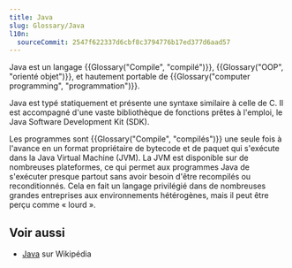 ```yaml
---
title: Java
slug: Glossary/Java
l10n:
  sourceCommit: 2547f622337d6cbf8c3794776b17ed377d6aad57
---
```


Java est un langage {{Glossary("Compile", "compilé")}}, {{Glossary("OOP", "orienté objet")}}, et hautement portable de {{Glossary("computer programming", "programmation")}}.

Java est typé statiquement et présente une syntaxe similaire à celle de C. Il est accompagné d'une vaste bibliothèque de fonctions prêtes à l'emploi, le Java Software Development Kit (<abbr>SDK</abbr>).

Les programmes sont {{Glossary("Compile", "compilés")}} une seule fois à l'avance en un format propriétaire de bytecode et de paquet qui s'exécute dans la Java Virtual Machine (<abbr>JVM</abbr>). La JVM est disponible sur de nombreuses plateformes, ce qui permet aux programmes Java de s'exécuter presque partout sans avoir besoin d'être recompilés ou reconditionnés. Cela en fait un langage privilégié dans de nombreuses grandes entreprises aux environnements hétérogènes, mais il peut être perçu comme «&nbsp;lourd&nbsp;».

## Voir aussi

- [Java](<https://fr.wikipedia.org/wiki/Java_(langage)>) sur Wikipédia
